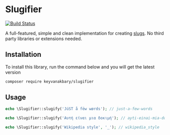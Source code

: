 # Slugifier

[![Build Status](https://secure.travis-ci.org/keyvanakbary/slugifier.svg?branch=master)](http://travis-ci.org/keyvanakbary/slugifier)

A full-featured, simple and clean implementation for creating [slugs](http://en.wikipedia.org/wiki/Semantic_URL#Slug). No third party libraries or extensions needed.

## Installation

To install this library, run the command below and you will get the latest version

``` bash
composer require keyvanakbary/slugifier
```

## Usage

```php
echo \Slugifier::slugify('JúST å fëw wørds'); // just-a-few-words

echo \Slugifier::slugify('Αυτή είναι μια δοκιμή'); // ayti-einai-mia-dokimi

echo \Slugifier::slugify('Wikipedia style', '_'); // wikipedia_style
```
